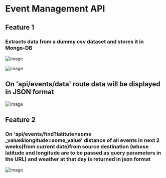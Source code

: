 # Event Management API

## Feature 1
 ### Extracts data from a dummy csv dataset and stores it in Mongo-DB
 
 ![image](https://github.com/Sanskar50/REST-API/assets/99363431/9c2662a7-c254-43ce-9029-c3d606576cce)

 
 ![image](https://github.com/Sanskar50/REST-API/assets/99363431/6b4287a1-64b5-4d4f-91c2-6b046c41d18d)


 ## On 'api/events/data' route data will be displayed in JSON format

 ![image](https://github.com/Sanskar50/REST-API/assets/99363431/43197283-61ad-41a1-b786-968cb1d7e84a)

 ## Feature 2

 ### On 'api/events/find?latitute=some _value&longitude=some_value' distance of all events in next 2 weeks(from current date)from source destination (whose latitude and longitude are to be passed as query parameters in the URL) and weather at that day is returned in json format

 ![image](https://github.com/Sanskar50/REST-API/assets/99363431/57698416-e8fe-49e9-92bd-9fa383820ce2)

 

